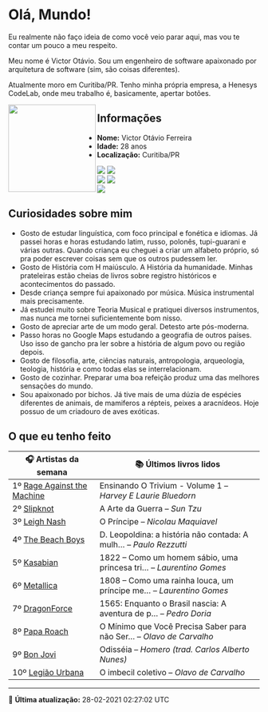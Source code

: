 # Olá, Mundo!

Eu realmente não faço ideia de como você veio parar aqui, mas vou te contar um pouco a meu respeito.

Meu nome é Victor Otávio. Sou um engenheiro de software apaixonado por arquitetura de software (sim, são coisas diferentes).

Atualmente moro em Curitiba/PR. Tenho minha própria empresa, a Henesys CodeLab, onde meu trabalho é, basicamente, apertar botões.

<img align="left" src="https://github.com/vctrtvfrrr/vctrtvfrrr/raw/master/octocat.png" alt="" width="175" />

## Informações

- **Nome:** Victor Otávio Ferreira
- **Idade:** 28 anos
- **Localização:** Curitiba/PR

[![](https://img.shields.io/badge/LinkedIn-victorotavio-blue)](https://www.linkedin.com/in/victorotavio/) [![](https://img.shields.io/badge/Twitter-@vctrtvfrrr-blue)](https://twitter.com/vctrtvfrrr)  
[![](https://img.shields.io/badge/GitHub-vctrtvfrrr-24292e)](https://github.com/vctrtvfrrr) [![](https://img.shields.io/badge/GitLab-vctrtvfrrr-ec5d16)](https://gitlab.com/vctrtvfrrr)  
[![](https://img.shields.io/badge/Email-victor@otavioferreira.com.br-red)](mailto:victor@otavioferreira.com.br)  

## Curiosidades sobre mim

-   Gosto de estudar linguística, com foco principal e fonética e idiomas. Já passei horas e horas estudando latim, russo, polonês, tupi-guarani e várias outras. Quando criança eu cheguei a criar um alfabeto próprio, só pra poder escrever coisas sem que os outros pudessem ler.
-   Gosto de História com H maiúsculo. A História da humanidade. Minhas prateleiras estão cheias de livros sobre registro históricos e acontecimentos do passado.
-   Desde criança sempre fui apaixonado por música. Música instrumental mais precisamente.
-   Já estudei muito sobre Teoria Musical e pratiquei diversos instrumentos, mas nunca me tornei suficientemente bom nisso.
-   Gosto de apreciar arte de um modo geral. Detesto arte pós-moderna.
-   Passo horas no Google Maps estudando a geografia de outros países. Uso isso de gancho pra ler sobre a história de algum povo ou região depois.
-   Gosto de filosofia, arte, ciências naturais, antropologia, arqueologia, teologia, história e como todas elas se interrelacionam.
-   Gosto de cozinhar. Preparar uma boa refeição produz uma das melhores sensações do mundo.
-   Sou apaixonado por bichos. Já tive mais de uma dúzia de espécies diferentes de animais, de mamiferos a répteis, peixes a aracnídeos. Hoje possuo de um criadouro de aves exóticas.


## O que eu tenho feito

|                               🎧 Artistas da semana                               |                      📚 Últimos livros lidos                      |
|-----------------------------------------------------------------------------------|-------------------------------------------------------------------|
| 1º [Rage Against the Machine](https://www.last.fm/music/Rage+Against+the+Machine) | Ensinando O Trivium - Volume 1	–	_Harvey E Laurie Bluedorn_         |
| 2º [Slipknot](https://www.last.fm/music/Slipknot)                                 | A Arte da Guerra	–	_Sun Tzu_                                        |
| 3º [Leigh Nash](https://www.last.fm/music/Leigh+Nash)                             | O Príncipe	–	_Nicolau Maquiavel_                                    |
| 4º [The Beach Boys](https://www.last.fm/music/The+Beach+Boys)                     | D. Leopoldina: a história não contada: A mulh…	–	_Paulo Rezzutti_   |
| 5º [Kasabian](https://www.last.fm/music/Kasabian)                                 | 1822 – Como um homem sábio, uma princesa tri…	–	_Laurentino Gomes_  |
| 6º [Metallica](https://www.last.fm/music/Metallica)                               | 1808 – Como uma rainha louca, um príncipe me…	–	_Laurentino Gomes_  |
| 7º [DragonForce](https://www.last.fm/music/DragonForce)                           | 1565: Enquanto o Brasil nascia: A aventura de p…	–	_Pedro Doria_    |
| 8º [Papa Roach](https://www.last.fm/music/Papa+Roach)                             | O Mínimo que Você Precisa Saber para não Ser…	–	_Olavo de Carvalho_ |
| 9º [Bon Jovi](https://www.last.fm/music/Bon+Jovi)                                 | Odisséia	–	_Homero (trad. Carlos Alberto Nunes)_                    |
| 10º [Legião Urbana](https://www.last.fm/music/Legi%C3%A3o+Urbana)                 | O imbecil coletivo	–	_Olavo de Carvalho_                            |


---

🚀 **Última atualização:** 28-02-2021 02:27:02 UTC